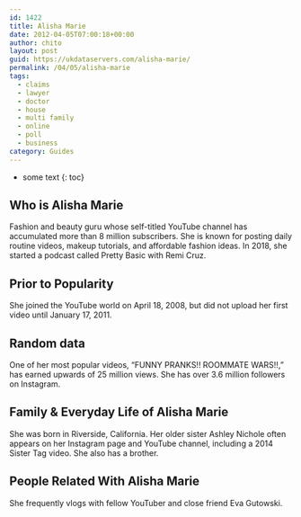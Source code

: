 ```yaml
---
id: 1422
title: Alisha Marie
date: 2012-04-05T07:00:18+00:00
author: chito
layout: post
guid: https://ukdataservers.com/alisha-marie/
permalink: /04/05/alisha-marie
tags:
  - claims
  - lawyer
  - doctor
  - house
  - multi family
  - online
  - poll
  - business
category: Guides
---
```


* some text
{: toc}


## Who is  Alisha Marie
                  
                  
                  
Fashion and beauty guru whose self-titled YouTube channel has accumulated more than 8 million subscribers. She is known for posting daily routine videos, makeup tutorials, and affordable fashion ideas. In 2018, she started a podcast called Pretty Basic with Remi Cruz.
                  
                
                
                
## Prior to Popularity 
                  
                  
                  
She joined the YouTube world on April 18, 2008, but did not upload her first video until January 17, 2011.
                  
                
                
                
## Random data 
                  
                  
                  
One of her most popular videos, &#8220;FUNNY PRANKS!! ROOMMATE WARS!!,&#8221; has earned upwards of 25 million views. She has over 3.6 million followers on Instagram. 
                  
                
                
                
## Family & Everyday Life of Alisha Marie
                  
                  
                  
She was born in Riverside, California. Her older sister Ashley Nichole often appears on her Instagram page and YouTube channel, including a 2014 Sister Tag video. She also has a brother.
                  
                
                
                
## People Related With  Alisha Marie
                  
                  
                  
She frequently vlogs with fellow YouTuber and close friend Eva Gutowski.
                  
                
              
            
          
          
          
    
    
  
